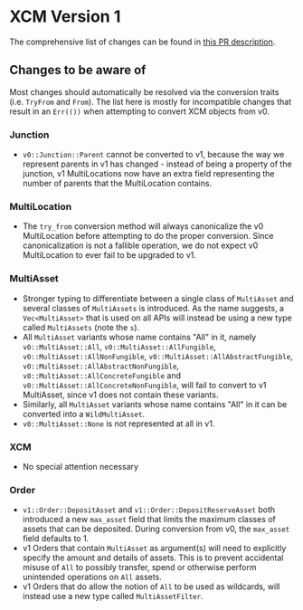 # XCM Version 1
The comprehensive list of changes can be found in [this PR description](https://github.com/paritytech/axia/pull/2815#issue-608567900).

## Changes to be aware of
Most changes should automatically be resolved via the conversion traits (i.e. `TryFrom` and `From`). The list here is mostly for incompatible changes that result in an `Err(())` when attempting to convert XCM objects from v0.

### Junction
- `v0::Junction::Parent` cannot be converted to v1, because the way we represent parents in v1 has changed - instead of being a property of the junction, v1 MultiLocations now have an extra field representing the number of parents that the MultiLocation contains.

### MultiLocation
- The `try_from` conversion method will always canonicalize the v0 MultiLocation before attempting to do the proper conversion. Since canonicalization is not a fallible operation, we do not expect v0 MultiLocation to ever fail to be upgraded to v1.

### MultiAsset
- Stronger typing to differentiate between a single class of `MultiAsset` and several classes of `MultiAssets` is introduced. As the name suggests, a `Vec<MultiAsset>` that is used on all APIs will instead be using a new type called `MultiAssets` (note the `s`).
- All `MultiAsset` variants whose name contains "All" in it, namely `v0::MultiAsset::All`, `v0::MultiAsset::AllFungible`, `v0::MultiAsset::AllNonFungible`, `v0::MultiAsset::AllAbstractFungible`, `v0::MultiAsset::AllAbstractNonFungible`, `v0::MultiAsset::AllConcreteFungible` and `v0::MultiAsset::AllConcreteNonFungible`, will fail to convert to v1 MultiAsset, since v1 does not contain these variants.
- Similarly, all `MultiAsset` variants whose name contains "All" in it can be converted into a `WildMultiAsset`.
- `v0::MultiAsset::None` is not represented at all in v1.

### XCM
- No special attention necessary

### Order
- `v1::Order::DepositAsset` and `v1::Order::DepositReserveAsset` both introduced a new `max_asset` field that limits the maximum classes of assets that can be deposited. During conversion from v0, the `max_asset` field defaults to 1.
- v1 Orders that contain `MultiAsset` as argument(s) will need to explicitly specify the amount and details of assets. This is to prevent accidental misuse of `All` to possibly transfer, spend or otherwise perform unintended operations on `All` assets.
- v1 Orders that do allow the notion of `All` to be used as wildcards, will instead use a new type called `MultiAssetFilter`.
